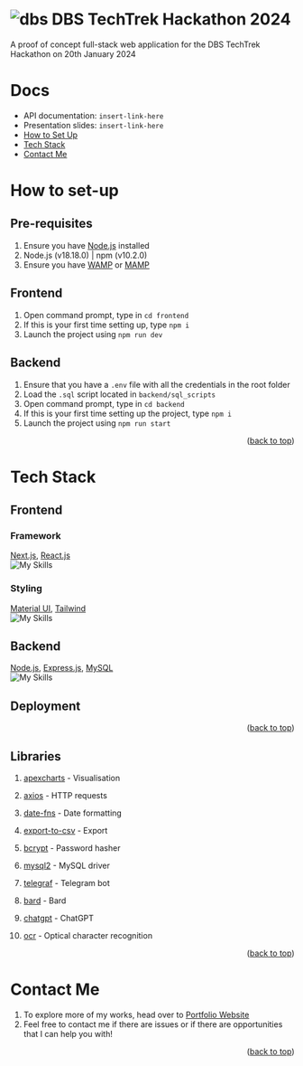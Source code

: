 <a name="readme-top"></a>
# ![dbs](https://github.com/ahloytan/dbs-techtrek/assets/28771440/3e0d3888-bfb9-4600-b832-d4ced17574b7) DBS TechTrek Hackathon 2024 
A proof of concept full-stack web application for the DBS TechTrek Hackathon on 20th January 2024

# Docs
- API documentation: `insert-link-here`
- Presentation slides: `insert-link-here`
- [How to Set Up](#how-to-set-up)
- [Tech Stack](#tech-stack)
- [Contact Me](#contact-me)

# How to set-up

## Pre-requisites
1. Ensure you have [Node.js](https://nodejs.org/en/download) installed
2. Node.js (v18.18.0) | npm (v10.2.0)
3. Ensure you have [WAMP](https://www.wampserver.com/en/) or [MAMP](https://www.mamp.info/en/downloads/)


## Frontend
1. Open command prompt, type in `cd frontend`
2. If this is your first time setting up, type `npm i`
3. Launch the project using `npm run dev`

## Backend
1. Ensure that you have a `.env` file with all the credentials in the root folder
2. Load the `.sql` script located in `backend/sql_scripts`
3. Open command prompt, type in `cd backend`
4. If this is your first time setting up the project, type `npm i`
5. Launch the project using `npm run start`

<p align="right">(<a href="#readme-top">back to top</a>)</p>

# Tech Stack

## Frontend
### Framework
[Next.js](https://nextjs.org/), [React.js](https://react.dev/) <br>
![My Skills](https://skillicons.dev/icons?i=next,react&perline=3)

### Styling
[Material UI](https://mui.com/), [Tailwind](https://tailwindcss.com/) <br>
![My Skills](https://skillicons.dev/icons?i=materialui,tailwind&perline=3)

## Backend
[Node.js](https://nodejs.org/en), [Express.js](https://expressjs.com/), [MySQL](https://www.mysql.com/) <br>
![My Skills](https://skillicons.dev/icons?i=nodejs,express,mysql&perline=3)

## Deployment

<p align="right">(<a href="#readme-top">back to top</a>)</p>

## Libraries
1. [apexcharts](https://apexcharts.com/) - Visualisation
2. [axios](https://www.npmjs.com/package/axios) - HTTP requests
3. [date-fns](https://www.npmjs.com/package/date-fns) - Date formatting
4. [export-to-csv](https://www.npmjs.com/package/export-to-csv) - Export

5. [bcrypt](https://www.npmjs.com/package/bcrypt) - Password hasher
6. [mysql2](https://www.npmjs.com/package/mysql2) - MySQL driver
7. [telegraf](https://www.npmjs.com/package/telegraf) - Telegram bot
8. [bard](https://www.npmjs.com/package/bard-ai-google) - Bard
9. [chatgpt](https://github.com/PawanOsman/ChatGPT) - ChatGPT
10. [ocr](https://www.npmjs.com/package/ocr-space-api-wrapper) - Optical character recognition

<p align="right">(<a href="#readme-top">back to top</a>)</p>

# Contact Me
1. To explore more of my works, head over to [Portfolio Website](https://ahloytan.netlify.app)
2. Feel free to contact me if there are issues or if there are opportunities that I can help you with!

<p align="right">(<a href="#readme-top">back to top</a>)</p>
